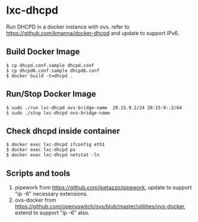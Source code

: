 lxc-dhcpd
============
Run DHCPD in a docker instance with ovs. refer to https://github.com/kmanna/docker-dhcpd and update to support IPv6.

Build Docker Image
------------------

    $ cp dhcpd.conf.sample dhcpd.conf
    $ cp dhcpd6.conf.sample dhcpd6.conf
    $ docker build -t=dhcpd .


Run/Stop Docker Image
------------------
    $ sudo ./run lxc-dhcpd ovs-bridge-name  20.15.9.2/24 20:15:9::2/64
    $ sudo ./stop lxc-dhcpd ovs-bridge-name

Check dhcpd inside container
----------------------------
    $ docker exec lxc-dhcpd ifconfig eth1
    $ docker exec lxc-dhcpd ps
    $ docker exec lxc-dhcpd netstat -ln
    
Scripts and tools
----------------------------
 1. pipework from https://github.com/jpetazzo/pipework, update to support "ip -6" necessary extensions. 
 2. ovs-docker from https://github.com/openvswitch/ovs/blob/master/utilities/ovs-docker, extend to support "ip -6" also.
